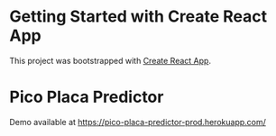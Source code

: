 # Getting Started with Create React App

This project was bootstrapped with [Create React App](https://github.com/facebook/create-react-app).

# Pico Placa Predictor

Demo available at https://pico-placa-predictor-prod.herokuapp.com/
